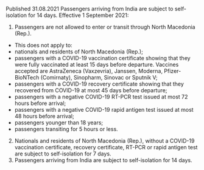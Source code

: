 Published 31.08.2021
Passengers arriving from India are subject to self-isolation for 14 days.
Effective 1 September 2021:
1. Passengers are not allowed to enter or transit through North Macedonia (Rep.).
- This does not apply to:
 - nationals and residents of North Macedonia (Rep.);
 - passengers with a COVID-19 vaccination certificate showing that they were fully vaccinated at least 15 days before departure. Vaccines accepted are AstraZeneca (Vaxzevria), Janssen, Moderna, Pfizer-BioNTech (Comirnaty), Sinopharm, Sinovac or Sputnik V;
 - passengers with a COVID-19 recovery certificate showing that they recovered from COVID-19 at most 45 days before departure;
 - passengers with a negative COVID-19 RT-PCR test issued at most 72 hours before arrival;
 - passengers with a negative COVID-19 rapid antigen test issued at most 48 hours before arrival;
 - passengers younger than 18 years;
 - passengers transiting for 5 hours or less.
2. Nationals and residents of North Macedonia (Rep.), without a COVID-19 vaccination certificate, recovery certificate, RT-PCR or rapid antigen test are subject to self-isolation for 7 days.
3. Passengers arriving from India are subject to self-isolation for 14 days.

